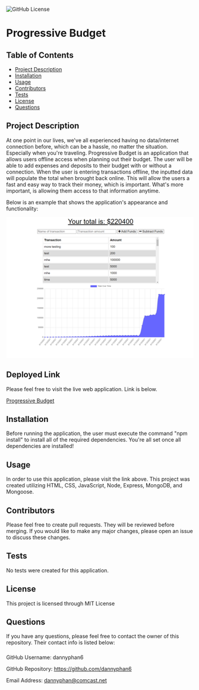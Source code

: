 ![GitHub License](https://img.shields.io/badge/License-MIT%20License-blue.svg)
# Progressive Budget
## Table of Contents 
* [Project Description](#description)
* [Installation](#installation)
* [Usage](#usage)
* [Contributors](#contributors)
* [Tests](#tests)
* [License](#license)
* [Questions](#questions)

## Project Description
At one point in our lives, we've all experienced having no data/internet connection before, which can be a hassle, no matter the situation. Especially when you're traveling. Progressive Budget is an application that allows users offline access when planning out their budget. The user will be able to add expenses and deposits to their budget with or without a connection. When the user is entering transactions offline, the inputted data will populate the total when brought back online. This will allow the users a fast and easy way to track their money, which is important. What's more important, is allowing them access to that information anytime. 

Below is an example that shows the application's appearance and functionality:

![Progressive Budget](./public/images/progressive-budget.PNG)

## Deployed Link
Please feel free to visit the live web application. Link is below.

[Progressive Budget]()

## Installation
Before running the application, the user must execute the command "npm install" to install all of the required dependencies. You're all set once all dependencies are installed!

## Usage
In order to use this application, please visit the link above. This project was created utilizing HTML, CSS, JavaScript, Node, Express, MongoDB, and Mongoose. 

## Contributors
Please feel free to create pull requests. They will be reviewed before merging. If you would like to make any major changes, please open an issue to discuss these changes.

## Tests
No tests were created for this application.

## License
This project is licensed through MIT License 

## Questions
If you have any questions, please feel free to contact the owner of this repository. Their contact info is listed below:

### 
GitHub Username: dannyphan6 

GitHub Repository: https://github.com/dannyphan6 

Email Address: dannyphan@comcast.net